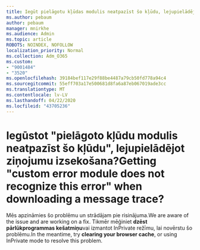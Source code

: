 ```yaml
---
title: Iegūt pielāgotu kļūdas modulis neatpazīst šo kļūdu, lejupielādējot ziņojumu izsekošana?
ms.author: pebaum
author: pebaum
manager: mnirkhe
ms.audience: Admin
ms.topic: article
ROBOTS: NOINDEX, NOFOLLOW
localization_priority: Normal
ms.collection: Adm_O365
ms.custom:
- "9001484"
- "3520"
ms.openlocfilehash: 39184bef117e29f88be4487a79cb50fd778a94c4
ms.sourcegitcommit: 55eff703a17e500681d8fa6a87eb067019ade3cc
ms.translationtype: MT
ms.contentlocale: lv-LV
ms.lasthandoff: 04/22/2020
ms.locfileid: "43705236"
---
```

# <a name="getting-custom-error-module-does-not-recognize-this-error-when-downloading-a-message-trace"></a><span data-ttu-id="6e2bd-102">Iegūstot "pielāgoto kļūdu modulis neatpazīst šo kļūdu", lejupielādējot ziņojumu izsekošana?</span><span class="sxs-lookup"><span data-stu-id="6e2bd-102">Getting "custom error module does not recognize this error" when downloading a message trace?</span></span>

<span data-ttu-id="6e2bd-103">Mēs apzināmies šo problēmu un strādājam pie risinājuma.</span><span class="sxs-lookup"><span data-stu-id="6e2bd-103">We are aware of the issue and are working on a fix.</span></span>  <span data-ttu-id="6e2bd-104">Tikmēr mēģiniet **dzēst pārlūkprogrammas kešatmiņu**vai izmantot InPrivate režīmu, lai novērstu šo problēmu.</span><span class="sxs-lookup"><span data-stu-id="6e2bd-104">In the meantime, try **clearing your browser cache**, or using InPrivate mode to resolve this problem.</span></span>